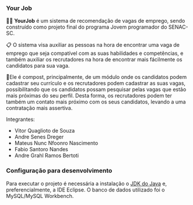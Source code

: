 ### Your Job 

📎📄 **YourJob** é um sistema de recomendação de vagas de emprego, sendo construído como projeto final do programa Jovem programador do SENAC-SC.

📋 O sistema visa auxiliar as pessoas na hora de encontrar uma vaga de emprego que seja compatível com as suas habilidades e competências, e também auxiliar os recrutadores na hora de encontrar mais fácilmente os candidatos para sua vaga.

🏢Ele é compost, principalmente, de um módulo onde os candidatos podem cadastrar seu currículo e os recrutadores podem cadastrar as suas vagas, possibilitando que os candidatos possam pesquisar pelas vagas que estão mais próximas do seu perfil. Desta forma, os recrutadores podem ter também um contato mais próximo com os seus candidatos, levando a uma contratação mais assertiva.

Integrantes:

  - Vitor Quaglioto de Souza
  - Andre Senes Dreger
  - Mateus Nunc Nfoonro Nascimento
  - Fabio Santoro Nandes
  - Andre Grahl Ramos Bertoti
    
    
### Configuração para desenvolvimento

Para executar o projeto é necessária a instalação o [JDK do Java](https://www.oracle.com/technetwork/pt/java/javase/downloads/jdk8-downloads-2133151.html) 
e, preferencialmente, a IDE Eclipse.
O banco de dados utilizado foi o MySQL/MySQL Workbench.
